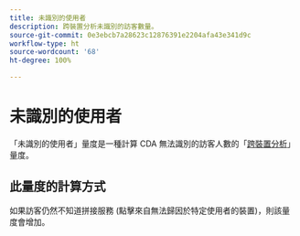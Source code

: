 ```yaml
---
title: 未識別的使用者
description: 跨裝置分析未識別的訪客數量。
source-git-commit: 0e3ebcb7a28623c12876391e2204afa43e341d9c
workflow-type: ht
source-wordcount: '68'
ht-degree: 100%

---
```


# 未識別的使用者

「未識別的使用者」量度是一種計算 CDA 無法識別的訪客人數的「[跨裝置分析](../cda/overview.md)」量度。

## 此量度的計算方式

如果訪客仍然不知道拼接服務 (點擊來自無法歸因於特定使用者的裝置)，則該量度會增加。

